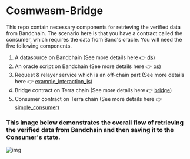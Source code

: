 # Cosmwasm-Bridge

This repo contain necessary components for retrieving the verified data from Bandchain.
The scenario here is that you have a contract called the consumer, which requires the data from Band's oracle.
You will need the five following components.
1. A datasource on Bandchain (See more details here 👉 [ds](/ds))
2. An oracle script on Bandchain (See more details here 👉 [os](/os))
3. Request & relayer service which is an off-chain part (See more details here 👉 [example_interaction_js](/example_interaction_js))
4. Bridge contract on Terra chain (See more details here 👉 [bridge](/bridge))
5. Consumer contract on Terra chain (See more details here 👉 [simple_consumer](/simple_consumer))

### This image below demonstrates the overall flow of retrieving the verified data from Bandchain and then saving it to the Consumer's state.

![img](https://user-images.githubusercontent.com/12705423/157852111-ac47874e-a13d-4fee-b449-75a63170951f.png)
